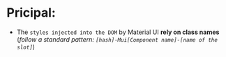 
# Pricipal:
* The `styles injected into the DOM` by Material UI **rely on class names** (_follow a standard pattern: `[hash]-Mui[Component name]-[name of the slot]`_)
